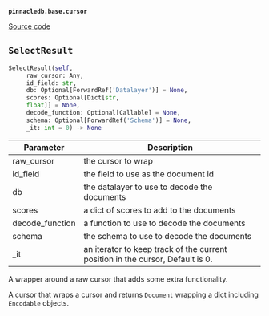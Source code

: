 **`pinnacledb.base.cursor`** 

[Source code](https://github.com/SuperDuperDB/pinnacledb/blob/main/pinnacledb/base/cursor.py)

## `SelectResult` 

```python
SelectResult(self,
     raw_cursor: Any,
     id_field: str,
     db: Optional[ForwardRef('Datalayer')] = None,
     scores: Optional[Dict[str,
     float]] = None,
     decode_function: Optional[Callable] = None,
     schema: Optional[ForwardRef('Schema')] = None,
     _it: int = 0) -> None
```
| Parameter | Description |
|-----------|-------------|
| raw_cursor | the cursor to wrap |
| id_field | the field to use as the document id |
| db | the datalayer to use to decode the documents |
| scores | a dict of scores to add to the documents |
| decode_function | a function to use to decode the documents |
| schema | the schema to use to decode the documents |
| _it | an iterator to keep track of the current position in the cursor, Default is 0. |

A wrapper around a raw cursor that adds some extra functionality.

A cursor that wraps a cursor and returns ``Document`` wrapping
a dict including ``Encodable`` objects.

